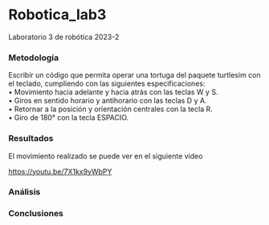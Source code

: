 # Robotica_lab3
Laboratorio 3 de robótica 2023-2
### Metodología
Escribir un código que permita operar una tortuga del paquete turtlesim con el teclado, cumpliendo con las siguientes especificaciones: <br>
• Movimiento hacia adelante y hacia atrás con las teclas W y S. <br>
• Giros en sentido horario y antihorario con las teclas D y A. <br>
• Retornar a la posición y orientación centrales con la tecla R. <br>
• Giro de 180° con la tecla ESPACIO. <br>
### Resultados

El movimiento realizado se puede ver en el siguiente video

https://youtu.be/7X1kx9yWbPY

### Análisis
### Conclusiones
